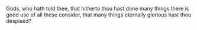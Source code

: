 Gods, who hath told thee, that hitherto thou hast done many things there is good use of all these consider, that many things eternally glorious hast thou despised?
